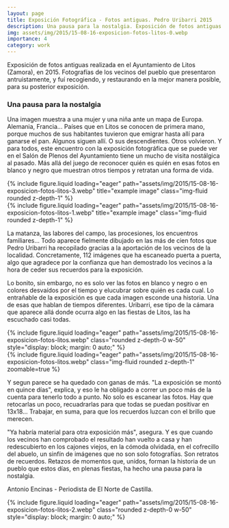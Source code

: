 ```yaml
---
layout: page
title: Exposición Fotográfica - Fotos antiguas. Pedro Uribarri 2015 
description: Una pausa para la nostalgia. Exposición de fotos antiguas realizada en el Ayuntamiento de Litos (Zamora), en 2015. 
img: assets/img/2015/15-08-16-exposicion-fotos-litos-0.webp
importance: 4
category: work
---
```


Exposición de fotos antiguas realizada en el Ayuntamiento de Litos (Zamora), en 2015.
Fotografías de los vecinos del pueblo que presentaron antruistamente, y fuí recogiendo, y restaurando en la mejor manera posible, para su posterior exposición.

### Una pausa para la nostalgia

Una imagen muestra a una mujer y una niña ante un mapa de Europa.
Alemania, Francia... Países que en Litos se conocen de primera mano, porque muchos de sus habitantes tuvieron que emigrar hasta allí para ganarse el pan. Algunos siguen allí.
O sus descendientes. Otros volvieron. Y para todos, este encuentro con la exposición fotográfica que se puede ver en el Salón de Plenos del Ayuntamiento tiene un mucho de visita nostálgica al pasado. Más allá del juego de reconocer quién es quién en esas fotos en blanco y negro que muestran otros tiempos y retratan una forma de vida.

<div class="row">
    <div class="col-sm mt-3 mt-md-0">
        {% include figure.liquid loading="eager" path="assets/img/2015/15-08-16-exposicion-fotos-litos-3.webp" title="example image" class="img-fluid rounded z-depth-1" %}
    </div>
    <div class="col-sm mt-3 mt-md-0">
        {% include figure.liquid loading="eager" path="assets/img/2015/15-08-16-exposicion-fotos-litos-1.webp" title="example image" class="img-fluid rounded z-depth-1" %}
    </div>
</div>

La matanza, las labores del campo, las procesiones, los encuentros familiares... Todo aparece fielmente dibujado en las más de cien fotos que Pedro Uribarri ha recopilado gracias a la aportación de los vecinos de la localidad. Concretamente,
112 imágenes que ha escaneado puerta a puerta, algo que agradece por la confianza que han demostrado los vecinos a la hora de ceder sus recuerdos para la exposición.


Lo bonito, sin embargo, no es solo ver las fotos en blanco y negro o en colores desvaídos por el tiempo y elucubrar sobre quién es cada cual. Lo entrañable de la exposición es que cada imagen esconde una historia. Una de esas que hablan de tiempos diferentes. Uribarri, ese tipo de la cámara que aparece allá donde ocurra algo en las fiestas de Litos, las ha escuchado casi todas.

<div class="text-center">
{% include figure.liquid loading="eager" path="assets/img/2015/15-08-16-exposicion-fotos-litos.webp" class="rounded z-depth-0 w-50" style="display: block; margin: 0 auto;" %}   
</div>

<div class="text-center">
{% include figure.liquid loading="eager" path="assets/img/2015/15-08-16-exposicion-fotos-litos.webp" class="img-fluid rounded z-depth-1" zoomable=true %}
</div>

Y segun parece se ha quedado con ganas de más. "La exposición se montó en quince días", explica, y eso le ha obligado a correr un poco más de la cuenta para tenerlo todo a punto. No solo es escanear las fotos. Hay que retocarlas un poco, recuadrarlas para que todas se puedan positivar en 13x18... Trabajar, en suma, para que los recuerdos luzcan con el brillo que merecen.

"Ya habría material para otra exposición más", asegura. Y es que cuando los vecinos han comprobado el resultado han vuelto a casa y han redescubierto en los cajones viejos, en la cómoda olvidada, en el cofrecillo del abuelo, un sinfín de imágenes que no son solo fotografías.
Son retratos de recuerdos. Retazos de momentos que, unidos, forman la historia de un pueblo que estos días, en plenas fiestas, ha hecho una pausa para la nostalgia.

Antonio Encinas - Periodista de El Norte de Castilla.

<div class="text-center">
{% include figure.liquid loading="eager" path="assets/img/2015/15-08-16-exposicion-fotos-litos-2.webp" class="rounded z-depth-0 w-50" style="display: block; margin: 0 auto;" %}   
</div>